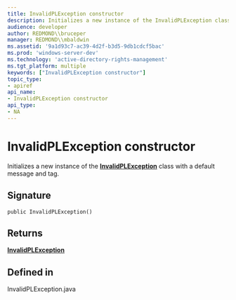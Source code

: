 ```yaml
---
title: InvalidPLException constructor
description: Initializes a new instance of the InvalidPLException class with a default message and tag.
audience: developer
author: REDMOND\\bruceper
manager: REDMOND\\mbaldwin
ms.assetid: '9a1d93c7-ac39-4d2f-b3d5-9db1cdcf5bac'
ms.prod: 'windows-server-dev'
ms.technology: 'active-directory-rights-management'
ms.tgt_platform: multiple
keywords: ["InvalidPLException constructor"]
topic_type:
- apiref
api_name:
- InvalidPLException constructor
api_type:
- NA
---
```


# InvalidPLException constructor

Initializes a new instance of the [**InvalidPLException**](invalidplexception-class-java.md) class with a default message and tag.

## Signature

``` syntax
public InvalidPLException()
```

## Returns

[**InvalidPLException**](invalidplexception-class-java.md)

## Defined in

InvalidPLException.java

 

 




